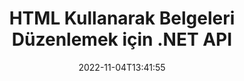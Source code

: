 ---
############################# Static ############################
layout: "product"
date: 2022-11-04T13:41:55
draft: false

product: "Editor"
product_tag: "editor"
platform: ".NET"
platform_tag: "net"

############################# Head ############################
head_title: "C# .NET Belge Düzenleyici API'si | HTML kullanarak Word Excel PowerPoint Web XML'i düzenleyin"
head_description: "Microsoft Word, Excel, PowerPoint, PDF, XML, web ve metin dosyası biçimlerini HTML'ye yüklemek, işlemek ve orijinal biçime geri dönüştürmek için C# .NET belge düzenleyici API'si."

############################# Header ############################
title: "HTML Kullanarak Belgeleri Düzenlemek için .NET API"
description: "HTML Düzenleyici ile Entegrasyon için .NET Uygulamaları Geliştirin, Desteklenen Belgeyi Alın, Düzenleyin ve Orijinal Formata Dönüştürün."
button:
    enable: true

############################# SubMenu ############################
submenu:
    enable: true
    
    left:
        img_alt: "GroupDocs.Editor for .NET"
        image: "https://www.groupdocs.cloud/templates/groupdocs/images/product-logos/groupdocs-editor-net.png"
        product: "GroupDocs.Editor"
        platform: ".NET"

    middle:
        button:
            # button loop
            - link: "#overview"
              text: "genel bakış"

            # button loop
            - link: "#features"
              text: "Özellikler"

            # button loop
            - link: "#support"
              text: "Destek"

            # button loop
            - link: "https://products.groupdocs.app/editor"
              text: "Canlı Demo"

            # button loop
            - link: "https://purchase.groupdocs.com/pricing/editor/net"
              text: "fiyatlandırma"

    right:
        link_download: "https://downloads.groupdocs.com/editor"
        link_learn: "https://docs.groupdocs.com/editor/net/"
        link_buy: "https://purchase.groupdocs.com"

############################# Overview ############################
overview:
    enable: true
    content: |
      .NET API için GroupDocs.Editor, popüler HTML düzenleyicileriyle (hem açık kaynaklı hem de ücretli) kolayca entegre olan basit ve kullanımı kolay C#, ASP.NET ve diğer .NET uygulamaları oluşturmanıza yardımcı olur. popüler dosya biçimleri. .NET Editor API'miz, belgeyi yüklemenize, HTML'ye dönüştürmenize, HTML'yi harici HTML Düzenleyici'ye aktarmanıza ve işleme tamamlandıktan sonra HTML'yi orijinal dosya biçimine kaydetmenize olanak tanır. Ayrıca, herhangi bir belgeye eklenmiş kaynakları ayrı ayrı da getirebilirsiniz. Microsoft Word, Excel, PowerPoint, PDF, XPS, OpenDocument, Metin, Web, E-posta, e-Kitap ve daha fazlası gibi her türlü belgeyle çalışır.
    tabs:
      enable: true
      
      ## TAB ONE ##
      tab_one:
        description: |
          Aşağıda, .NET için GroupDocs.Editor'a genel bir bakış yer almaktadır.:
      
        left:
          enable: true
          icon: "fab fa-html5"
          title: "HTML Kullanarak İşlem Yapın"
          content: |
            * Desteklenen Belgeyi Yükle
            * HTML kullanarak İçeriği Düzenle
            * İlgili Stilleri Düzenle
            * Orijinal Formata Dönüştür
      
      ## TAB TWO ##
      tab_two:
        description: |
          .NET için GroupDocs.Editor aşağıdaki [dosya biçimlerini] destekler(https://docs.groupdocs.com/editor/java/supported-document-formats/)

        left:
          enable: true
          table:
            # table loop
            - title: "Microsoft Office"
              content: |
                * **Microsoft Word**: DOC, DOCX, DOCM, DOT, DOTM, DOTX, FlatOPC, WordML, RTF
                * **Microsoft Excel**: XLS, XLSX, XLSM, XLT, XLTX, XLTM, XLSB, XLAM, CSV, TSV, SXC, SpreadsheetML, DIF, DSV
                * **Microsoft PowerPoint**: PPT, PPTX, PPTM, PPS, PPSX, PPSM, POT, POTX, POTM

        right:
          enable: true
          table:
            # table loop
            - title: "Diğer biçim aileleri"
              content: |
                * **Açık Belge Formatları**: ODT, OTT, ODS, FODS, ODP, OTP
                * **Sabit düzen biçimleri**: PDF, XPS
                * **Web biçimleri**: HTML, MHTML, CHM, XML, TXT
                * **Web biçimleri**: MOBI, AZW3, ePub

      ## TAB THREE ##
      tab_three:
        description: |
          .NET için GroupDocs.Editor aşağıdaki İşletim Sistemlerini, Çerçeveleri ve Paket Yöneticilerini destekler:
        
        left:
          enable: true
          table:
            # table loop
            - icon: "fab fa-windows"
              title: "İşletim sistemleri"
              content: |
                * Microsoft Windows Desktop
                * Microsoft Windows Server
                * Microsoft Windows Azure
                * Linux

            # table loop
            - icon: "fas fa-code"
              title: "Desteklenen Çerçeveler"
              content: |
                * .NET Framework 4.6.1+
                * .NET Standard 2.0+
                * .NET 6+
                * Mono Framework 1.2+

        right:
          enable: true
          table:
            # table loop
            - icon: "fas fa-box"
              title: "Paket Yöneticileri"
              content: |
                * NuGet

            # table loop
            - icon: "fas fa-tools"
              title: "Geliştirme Ortamları"
              content: |
                * Microsoft Visual Studio
                * Xamarin.Android
                * Xamarin.IOS
                * Xamarin.Mac
                * MonoDevelop

############################# Features ############################
features:
    enable: true
    title: ".NET Özellikleri için GroupDocs.Editor"

    feature:
      # feature loop
      - icon: "fas fa-copy"
        content: "Herhangi bir HTML editörüyle Kolay Entegrasyon"

      # feature loop
      - icon: "fas fa-eye"
        content: "Belgeyi HTML DOM'ye Dönüştür"

      # feature loop
      - icon: "fas fa-bolt"
        content: "Belge Akışından HTML İçeriği Al"
      
      # feature loop
      - icon: "fas fa-file-powerpoint"
        content: "HTML İçeriğini ve Gömülü Kaynaklarını Alın"

      # feature loop
      - icon: "fas fa-code"
        content: "Belgeden HTML Gövde Etiketi İçeriği Alın"

      # feature loop
      - icon: "fas fa-cloud"
        content: "HTML Belgesinin CSS stil sayfalarını alın"

      # feature loop
      - icon: "fas fa-remove-format"
        content: "HTML İçeriğini Geçin ve Kaynaklarını Kaydedin"

      # feature loop
      - icon: "fas fa-comment-slash"
        content: "Dize İçeriğinden HTML DOM Al ve Belgeye Dönüştür"

      # feature loop
      - icon: "fas fa-location-arrow"
        content: "Kaynak Dönüştürme ile birlikte HTML DOM"

      # feature loop
      - icon: "fas fa-border-all"
        content: "Çeşitli Biçimlerdeki Belgeleri HTML'de Düzenleyin"

      # feature loop
      - icon: "fas fa-wrench"
        content: "Doğru Dönüşüm"

      # feature loop
      - icon: "fas fa-columns"
        content: "Sonuç Belgesine Okuma ve/veya Yazma Koruması Uygulayın"

      # feature loop
      - icon: "fas fa-file-word"
        content: "Kelime İşlem Belgelerini Sayfalandırın ve Herhangi Bir WYSIWYG Düzenleyicisinde Düzenleyin"

      # feature loop
      - icon: "fas fa-envelope"
        content: "Veritabanı (DB) ve Kullanıcı Arayüzü (UI) Agnostik"

      # feature loop
      - icon: "fas fa-print"
        content: "Güçlü XML İşleme Özellikleri"

      # feature loop
      - icon: "fas fa-file-archive"
        content: "Girdi Belgelerinden OTF'yi (Açık Tip Yazı Tipleri) Alın ve Sonuç Belgesine Dışa Aktarın"

      # feature loop
      - icon: "fas fa-lock"
        content: "Raster ve Vektör Görüntülerini Dahili Olarak Desteklenen Girdi Belge Formatlarında İşleyin"

      # feature loop
      - icon: "fas fa-file-code"
        content: "Düzenlenen Çalışma Sayfasının İçeriğini Orijinal Elektronik Tabloya İstenen Bir Konumda Ekleme"
      
      # feature loop
      - icon: "fas fa-fill-drip"
        content: "Slaytları Düzenleyin ve bunları ortaya çıkan Elektronik Tabloya ekleyin"

      # feature loop
      - icon: "fas fa-file-excel"
        content: "Yazı Tiplerini Kaydederken Ortaya Çıkan Kelime İşlem Belgesine Göm"

    more_feature:
      # more_feature_loop
      - title: "HTML DOM'ye ve DOM'dan Doğru Dönüşüm"
        content: |
          .NET API için GroupDocs.Editor, .NET uygulamalarınızın desteklenen formatta bir belge getirmesini ve onu CSS gibi ekli kaynakların çıkarılmasıyla birlikte bir HTML Belge Nesne Modeli'ne (DOM) dönüştürmesini sağlar. Ardından, favori HTML Düzenleyicinizi kullanarak HTML'de değişiklikler yapabilirsiniz. Düzenlemeyi bitirdiğinizde, GroupDocs.Editor for .NET API, bu HTML DOM'yi orijinal dosyaya doğru bir şekilde dönüştürmenize olanak tanır.

          ```cs
          // Create Editor class by loading an input document
          Editor editor = new Editor("Sample.docx");

          // Open document for edit and obtain EditableDocument
          EditableDocument original = editor.Edit();

          // Obtain all-embedded HTML from it
          string allEmbeddedInside = original.GetEmbeddedHtml();

          // If necessary, obtain pure HTML-markup, CSS, images and other resources in separate form

          // Whole HTML-markup, without any resources
          string completeHtmlMarkup = original.GetContent();

          // Only HTML->BODY content, useful for most of WYSIWYG-editors
          string onlyInnerBody = original.GetBodyContent();

          // All CSS stylesheets
          var stylesheets = original.Css;

          // All images, including raster and vector, but without CSS gradients
          var images = original.Images;

          // All font resources
          var fonts = original.Fonts;

          // finally, send this content to your WYSIWYG HTML-editor
          ```
      # more_feature_loop
      - title: "Dış Kaynakları Yükleyin ve Çıkarın"
        content: ".NET API için GroupDocs.Editor, resimler, yazı tipleri, CSS ve daha fazlası gibi desteklenen belgelere eklenen harici kaynakları alma yeteneğine sahiptir. Alınan kaynaklar daha sonra yüklenebilir, üzerinden geçilebilir ve sonuçta ortaya çıkan HTML belgesinden ayrı olarak kaydedilebilir. Bu size daha kolay yönetilen bir çıktı sağlar."

      # more_feature_loop
      - title: "Kelime İşleme Dosya Formatlarında Metin Efektleri Uygulayın"
        content: "GroupDocs belge düzenleyici API'si, desteklenen Microsoft Word belge işleme biçimleriyle çalışırken karmaşık metin efektleri (Gölge, 3D efekti, Anahat, Işıma, Oyma, Kabartma) eklemeyi sağlar. Bu özellik, bu tür metin efektlerine sahip belge işlendiğinde gözlemlenebilen otomatik olarak etkinleştirilir."

      # more_feature_loop
      - title: "Güçlü XML Manipülasyon Özellikleri"
        content: |
          GroupDocs.Editor for .NET API kullanarak XML belgelerini açabilir, görüntüleyebilir ve düzenleyebilirsiniz. Düzenleme API'miz, XML etiketlerinin, özniteliklerinin yanı sıra değerlerinin, XML bildirimlerinin, CDATA bölümlerinin, DOCTYPE tanımlarının ve diğer XML'e özgü varlıkların özel desteğini ve tanınmasını sağlar. XML yapısındaki her farklı varlık için yazı tipi ve renk ayarlarını özelleştirebilirsiniz.  

          XML Dönüştürücü özelliği, XML dosyasındaki hataları ve bunların nasıl düzeltileceğini gösterecek kadar akıllıdır. URI ve e-posta tanıyıcı mekanizması, XML özniteliklerini tarar ve A etiketinin içindeki algılanan URI'leri ve e-posta adreslerini bağlantı olarak temsil eder, böylece sonuçta elde edilen HTML dosyasında metin olarak değil bağlantı olarak düzenlenebilirler.

############################# Support ############################
support:
    enable: true

############################# Solutions ############################
solutions:
    enable: true
    title: "GroupDocs.Editor, diğer popüler geliştirme ortamları için belge düzenleme API'leri sunar"

    solution:
        # solution loop
        - img_alt: "GroupDocs.Editor for Java"
          image: "https://www.groupdocs.cloud/templates/groupdocs/images/product-logos/groupdocs-editor-java.png"
          product: "GroupDocs.Editor"
          platform: "Java"
          link: "/editor/java/"

############################# Back to top ###############################
back_to_top:
  enable: true
---